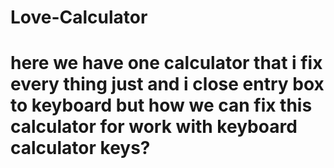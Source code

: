 # Love-Calculator
# here we have one calculator that i fix every thing just and i close entry box to keyboard but how we can fix this calculator for work with keyboard calculator keys?
